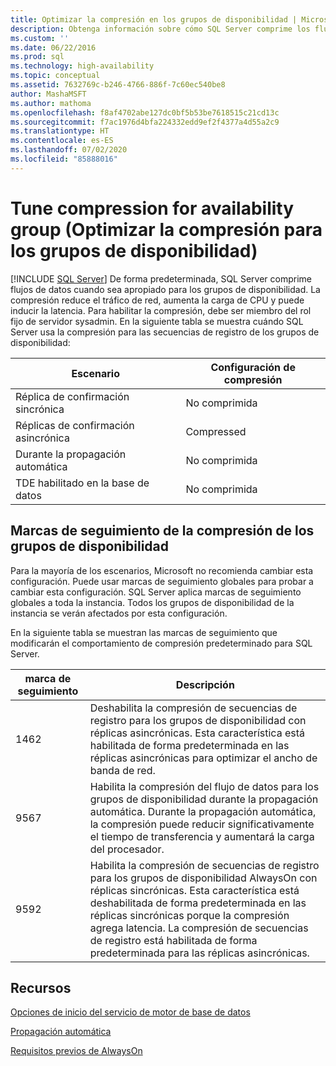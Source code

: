 ```yaml
---
title: Optimizar la compresión en los grupos de disponibilidad | Microsoft Docs
description: Obtenga información sobre cómo SQL Server comprime los flujos de datos para los grupos de disponibilidad, lo que reduce el tráfico, aumenta la carga de la CPU y puede inducir latencia.
ms.custom: ''
ms.date: 06/22/2016
ms.prod: sql
ms.technology: high-availability
ms.topic: conceptual
ms.assetid: 7632769c-b246-4766-886f-7c60ec540be8
author: MashaMSFT
ms.author: mathoma
ms.openlocfilehash: f8af4702abe127dc0bf5b53be7618515c21cd13c
ms.sourcegitcommit: f7ac1976d4bfa224332edd9ef2f4377a4d55a2c9
ms.translationtype: HT
ms.contentlocale: es-ES
ms.lasthandoff: 07/02/2020
ms.locfileid: "85888016"
---
```

# <a name="tune-compression-for-availability-group"></a>Tune compression for availability group (Optimizar la compresión para los grupos de disponibilidad)
[!INCLUDE [SQL Server](../../../includes/applies-to-version/sqlserver.md)]
De forma predeterminada, SQL Server comprime flujos de datos cuando sea apropiado para los grupos de disponibilidad. La compresión reduce el tráfico de red, aumenta la carga de CPU y puede inducir la latencia. Para habilitar la compresión, debe ser miembro del rol fijo de servidor sysadmin. En la siguiente tabla se muestra cuándo SQL Server usa la compresión para las secuencias de registro de los grupos de disponibilidad:

| Escenario | Configuración de compresión
| ---- | ----
| Réplica de confirmación sincrónica | No comprimida
| Réplicas de confirmación asincrónica | Compressed
| Durante la propagación automática | No comprimida
| TDE habilitado en la base de datos  | No comprimida

## <a name="trace-flags-for-availability-group-compression"></a>Marcas de seguimiento de la compresión de los grupos de disponibilidad 

Para la mayoría de los escenarios, Microsoft no recomienda cambiar esta configuración. Puede usar marcas de seguimiento globales para probar a cambiar esta configuración. SQL Server aplica marcas de seguimiento globales a toda la instancia. Todos los grupos de disponibilidad de la instancia se verán afectados por esta configuración.  

En la siguiente tabla se muestran las marcas de seguimiento que modificarán el comportamiento de compresión predeterminado para SQL Server. 

marca de seguimiento | Descripción
------------- | -------------
1462          | Deshabilita la compresión de secuencias de registro para los grupos de disponibilidad con réplicas asincrónicas. Esta característica está habilitada de forma predeterminada en las réplicas asincrónicas para optimizar el ancho de banda de red.
9567          | Habilita la compresión del flujo de datos para los grupos de disponibilidad durante la propagación automática. Durante la propagación automática, la compresión puede reducir significativamente el tiempo de transferencia y aumentará la carga del procesador.
9592          | Habilita la compresión de secuencias de registro para los grupos de disponibilidad AlwaysOn con réplicas sincrónicas. Esta característica está deshabilitada de forma predeterminada en las réplicas sincrónicas porque la compresión agrega latencia. La compresión de secuencias de registro está habilitada de forma predeterminada para las réplicas asincrónicas.


## <a name="resources"></a>Recursos


[Opciones de inicio del servicio de motor de base de datos](../../../database-engine/configure-windows/database-engine-service-startup-options.md)

[Propagación automática](https://msdn.microsoft.com/library/mt735149(SQL.130).aspx)

[Requisitos previos de AlwaysOn](prereqs-restrictions-recommendations-always-on-availability.md) 
